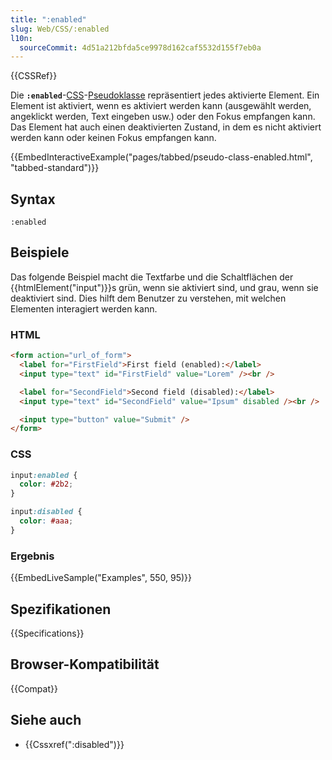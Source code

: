 ```yaml
---
title: ":enabled"
slug: Web/CSS/:enabled
l10n:
  sourceCommit: 4d51a212bfda5ce9978d162caf5532d155f7eb0a
---
```


{{CSSRef}}

Die **`:enabled`**-[CSS](/de/docs/Web/CSS)-[Pseudoklasse](/de/docs/Web/CSS/Pseudo-classes) repräsentiert jedes aktivierte Element. Ein Element ist aktiviert, wenn es aktiviert werden kann (ausgewählt werden, angeklickt werden, Text eingeben usw.) oder den Fokus empfangen kann. Das Element hat auch einen deaktivierten Zustand, in dem es nicht aktiviert werden kann oder keinen Fokus empfangen kann.

{{EmbedInteractiveExample("pages/tabbed/pseudo-class-enabled.html", "tabbed-standard")}}

## Syntax

```plain
:enabled
```

## Beispiele

Das folgende Beispiel macht die Textfarbe und die Schaltflächen der {{htmlElement("input")}}s grün, wenn sie aktiviert sind, und grau, wenn sie deaktiviert sind. Dies hilft dem Benutzer zu verstehen, mit welchen Elementen interagiert werden kann.

### HTML

```html
<form action="url_of_form">
  <label for="FirstField">First field (enabled):</label>
  <input type="text" id="FirstField" value="Lorem" /><br />

  <label for="SecondField">Second field (disabled):</label>
  <input type="text" id="SecondField" value="Ipsum" disabled /><br />

  <input type="button" value="Submit" />
</form>
```

### CSS

```css
input:enabled {
  color: #2b2;
}

input:disabled {
  color: #aaa;
}
```

### Ergebnis

{{EmbedLiveSample("Examples", 550, 95)}}

## Spezifikationen

{{Specifications}}

## Browser-Kompatibilität

{{Compat}}

## Siehe auch

- {{Cssxref(":disabled")}}
